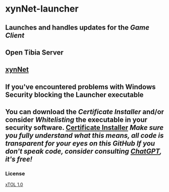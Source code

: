 # xynNet-launcher
Launches and handles updates for the *Game Client*
---
## Open Tibia Server
[xynNet](https://xynnet.com)
---
## If you've encountered problems with Windows Security blocking the Launcher executable
You can download the *Certificate Installer* and/or consider *Whitelisting* the executable in your security software.
[Certificate Installer](https://github.com/xynLabs-xyn/xynLabsCert-Installer)
*Make sure you fully understand what this means, all code is transparent for your eyes on this GitHub*
*If you don't speak code, consider consulting [ChatGPT](https://chatgpt.com), it's free!*
---
### License
[xTOL 1.0](https://github.com/xynLabs-xyn/xynNotes?tab=License-1-ov-file#readme)
